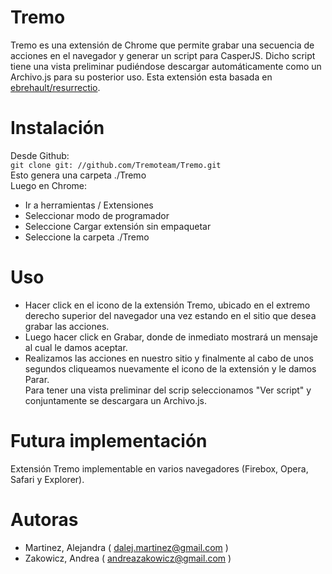 # Tremo
Tremo es una extensión de Chrome que permite grabar una secuencia de acciones en el navegador y generar un script para CasperJS. Dicho script tiene una vista preliminar 
pudiéndose descargar automáticamente como un Archivo.js para su posterior uso.
Esta extensión esta basada en [ebrehault/resurrectio](http://github.com/ebrehault/resurrectio "texto alt").


# Instalación
Desde Github:   
    `git clone git: //github.com/Tremoteam/Tremo.git`  
Esto genera una carpeta ./Tremo  
Luego en Chrome:   
* Ir a herramientas / Extensiones   
* Seleccionar modo de programador   
* Seleccione Cargar extensión sin empaquetar   
* Seleccione la carpeta ./Tremo   
	
# Uso
* Hacer click en el icono de la extensión Tremo, ubicado en el extremo derecho superior del navegador una vez estando en el sitio que desea grabar las acciones.   
* Luego hacer click en Grabar, donde de inmediato mostrará un mensaje al cual le damos aceptar.   
* Realizamos las acciones en nuestro sitio y finalmente al cabo de unos segundos cliqueamos nuevamente el icono de la extensión y le damos Parar.   
Para tener una vista preliminar del scrip seleccionamos "Ver script" y conjuntamente se descargara un Archivo.js. 

# Futura implementación
Extensión Tremo implementable en varios navegadores (Firebox, Opera, Safari y Explorer).

# Autoras
- Martinez, Alejandra ( dalej.martinez@gmail.com )
- Zakowicz, Andrea ( andreazakowicz@gmail.com )

